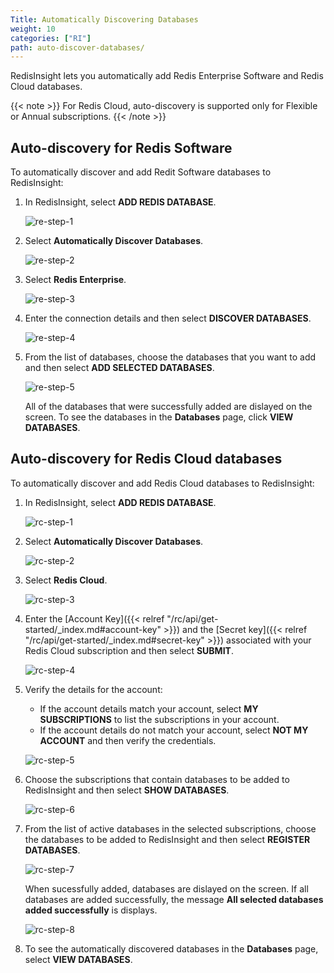 ```yaml
---
Title: Automatically Discovering Databases
weight: 10
categories: ["RI"]
path: auto-discover-databases/
---
```

RedisInsight lets you automatically add Redis Enterprise Software and Redis Cloud databases.

{{< note >}}
For Redis Cloud, auto-discovery is supported only for Flexible or Annual subscriptions.
{{< /note >}}

## Auto-discovery for Redis Software

To automatically discover and add Redit Software databases to RedisInsight:

1. In RedisInsight, select **ADD REDIS DATABASE**.

    ![re-step-1](/images/ri/re-step-1.png)

1. Select **Automatically Discover Databases**.

    ![re-step-2](/images/ri/rc-step-2.png)

1. Select **Redis Enterprise**.

    ![re-step-3](/images/ri/rc-step-3.png)

1. Enter the connection details and then select **DISCOVER DATABASES**.

    ![re-step-4](/images/ri/re-step-4.png)

1. From the list of databases, choose the databases that you want to add and then select **ADD SELECTED DATABASES**.

    ![re-step-5](/images/ri/re-step-5.png)

    All of the databases that were successfully added are dislayed on the screen. To see the databases in the **Databases** page, click **VIEW DATABASES**.

## Auto-discovery for Redis Cloud databases

To automatically discover and add Redis Cloud databases to RedisInsight:

1. In RedisInsight, select **ADD REDIS DATABASE**.

    ![rc-step-1](/images/ri/re-step-1.png)

1. Select **Automatically Discover Databases**.

    ![rc-step-2](/images/ri/rc-step-2.png)

1. Select **Redis Cloud**.

    ![rc-step-3](/images/ri/rc-step-3.png)

1. Enter the [Account Key]({{< relref "/rc/api/get-started/_index.md#account-key" >}}) and the [Secret key]({{< relref "/rc/api/get-started/_index.md#secret-key" >}}) associated with your Redis Cloud subscription and then select **SUBMIT**.

    ![rc-step-4](/images/ri/rc-step-4.png)

1. Verify the details for the account:
    - If the account details match your account, select **MY SUBSCRIPTIONS** to list the subscriptions in your account.
    - If the account details do not match your account, select **NOT MY ACCOUNT** and then verify the credentials.

    ![rc-step-5](/images/ri/rc-step-5.png)

1. Choose the subscriptions that contain databases to be added to RedisInsight and then select  **SHOW DATABASES**.

    ![rc-step-6](/images/ri/rc-step-6.png)

1. From the list of active databases in the selected subscriptions, choose the databases to be added to RedisInsight and then select **REGISTER DATABASES**.

    ![rc-step-7](/images/ri/rc-step-7.png)

    When sucessfully added, databases are dislayed on the screen. If all databases are added successfully, the message **All selected databases added successfully** is displays.

    ![rc-step-8](/images/ri/rc-step-8.png)

1.  To see the automatically discovered databases in the **Databases** page, select **VIEW DATABASES**.
